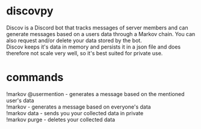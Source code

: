 # discovpy
Discov is a Discord bot that tracks messages of server members and can generate messages based on a users data through a Markov chain. You can also request and/or delete your data stored by the bot.  
Discov keeps it's data in memory and persists it in a json file and does therefore not scale very well, so it's best suited for private use.

# commands
!markov @usermention - generates a message based on the mentioned user's data  
!markov - generates a message based on everyone's data  
!markov data - sends you your collected data in private  
!markov purge - deletes your collected data
